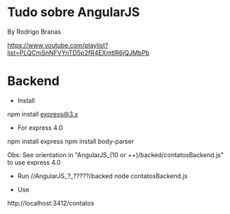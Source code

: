 ﻿# Tudo sobre AngularJS

By Rodrigo Branas

https://www.youtube.com/playlist?list=PLQCmSnNFVYnTD5p2fR4EXmtlR6jQJMbPb


# Backend

- Install

npm install express@3.x

- For express 4.0

npm install express
npm install body-parser

Obs: See orientation in "AngularJS_(10 or ++)/backed/contatosBackend.js" to use express 4.0

- Run
//AngularJS_?_?????/backed
node contatosBackend.js

- Use

http://localhost:3412/contatos